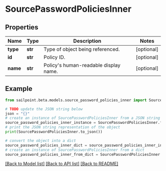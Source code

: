 # SourcePasswordPoliciesInner


## Properties

Name | Type | Description | Notes
------------ | ------------- | ------------- | -------------
**type** | **str** | Type of object being referenced. | [optional] 
**id** | **str** | Policy ID. | [optional] 
**name** | **str** | Policy&#39;s human-readable display name. | [optional] 

## Example

```python
from sailpoint.beta.models.source_password_policies_inner import SourcePasswordPoliciesInner

# TODO update the JSON string below
json = "{}"
# create an instance of SourcePasswordPoliciesInner from a JSON string
source_password_policies_inner_instance = SourcePasswordPoliciesInner.from_json(json)
# print the JSON string representation of the object
print(SourcePasswordPoliciesInner.to_json())

# convert the object into a dict
source_password_policies_inner_dict = source_password_policies_inner_instance.to_dict()
# create an instance of SourcePasswordPoliciesInner from a dict
source_password_policies_inner_from_dict = SourcePasswordPoliciesInner.from_dict(source_password_policies_inner_dict)
```
[[Back to Model list]](../README.md#documentation-for-models) [[Back to API list]](../README.md#documentation-for-api-endpoints) [[Back to README]](../README.md)


